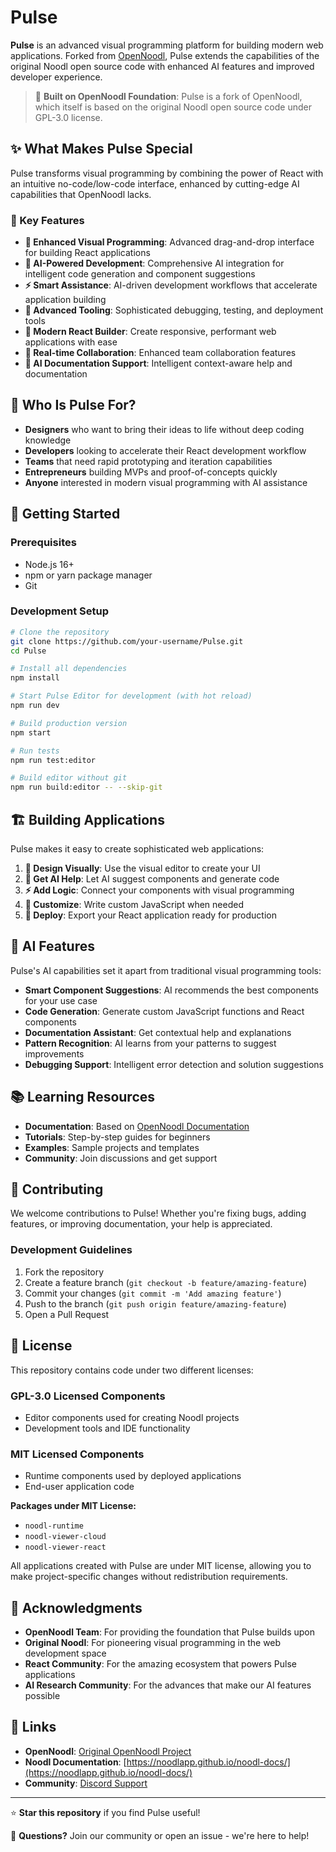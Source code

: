 # Pulse

**Pulse** is an advanced visual programming platform for building modern web applications. Forked from [OpenNoodl](https://github.com/The-Low-Code-Foundation/OpenNoodl), Pulse extends the capabilities of the original Noodl open source code with enhanced AI features and improved developer experience.

> 🌟 **Built on OpenNoodl Foundation**: Pulse is a fork of OpenNoodl, which itself is based on the original Noodl open source code under GPL-3.0 license.

## ✨ What Makes Pulse Special

Pulse transforms visual programming by combining the power of React with an intuitive no-code/low-code interface, enhanced by cutting-edge AI capabilities that OpenNoodl lacks.

### 🚀 Key Features

- **🎨 Enhanced Visual Programming**: Advanced drag-and-drop interface for building React applications
- **🤖 AI-Powered Development**: Comprehensive AI integration for intelligent code generation and component suggestions
- **⚡ Smart Assistance**: AI-driven development workflows that accelerate application building
- **🔧 Advanced Tooling**: Sophisticated debugging, testing, and deployment tools
- **📱 Modern React Builder**: Create responsive, performant web applications with ease
- **🔄 Real-time Collaboration**: Enhanced team collaboration features
- **📖 AI Documentation Support**: Intelligent context-aware help and documentation

## 🎯 Who Is Pulse For?

- **Designers** who want to bring their ideas to life without deep coding knowledge
- **Developers** looking to accelerate their React development workflow
- **Teams** that need rapid prototyping and iteration capabilities
- **Entrepreneurs** building MVPs and proof-of-concepts quickly
- **Anyone** interested in modern visual programming with AI assistance

## 🚀 Getting Started

### Prerequisites

- Node.js 16+ 
- npm or yarn package manager
- Git

### Development Setup

```bash
# Clone the repository
git clone https://github.com/your-username/Pulse.git
cd Pulse

# Install all dependencies
npm install

# Start Pulse Editor for development (with hot reload)
npm run dev

# Build production version
npm start

# Run tests
npm run test:editor

# Build editor without git
npm run build:editor -- --skip-git
```

## 🏗️ Building Applications

Pulse makes it easy to create sophisticated web applications:

1. **🎨 Design Visually**: Use the visual editor to create your UI
2. **🤖 Get AI Help**: Let AI suggest components and generate code
3. **⚡ Add Logic**: Connect your components with visual programming
4. **🔧 Customize**: Write custom JavaScript when needed
5. **🚀 Deploy**: Export your React application ready for production

## 🤖 AI Features

Pulse's AI capabilities set it apart from traditional visual programming tools:

- **Smart Component Suggestions**: AI recommends the best components for your use case
- **Code Generation**: Generate custom JavaScript functions and React components
- **Documentation Assistant**: Get contextual help and explanations
- **Pattern Recognition**: AI learns from your patterns to suggest improvements
- **Debugging Support**: Intelligent error detection and solution suggestions

## 📚 Learning Resources

- **Documentation**: Based on [OpenNoodl Documentation](https://noodlapp.github.io/noodl-docs/)
- **Tutorials**: Step-by-step guides for beginners
- **Examples**: Sample projects and templates
- **Community**: Join discussions and get support

## 🤝 Contributing

We welcome contributions to Pulse! Whether you're fixing bugs, adding features, or improving documentation, your help is appreciated.

### Development Guidelines

1. Fork the repository
2. Create a feature branch (`git checkout -b feature/amazing-feature`)
3. Commit your changes (`git commit -m 'Add amazing feature'`)
4. Push to the branch (`git push origin feature/amazing-feature`)
5. Open a Pull Request

## 📄 License

This repository contains code under two different licenses:

### GPL-3.0 Licensed Components
- Editor components used for creating Noodl projects
- Development tools and IDE functionality

### MIT Licensed Components  
- Runtime components used by deployed applications
- End-user application code

**Packages under MIT License:**
- `noodl-runtime`
- `noodl-viewer-cloud` 
- `noodl-viewer-react`

All applications created with Pulse are under MIT license, allowing you to make project-specific changes without redistribution requirements.

## 🙏 Acknowledgments

- **OpenNoodl Team**: For providing the foundation that Pulse builds upon
- **Original Noodl**: For pioneering visual programming in the web development space
- **React Community**: For the amazing ecosystem that powers Pulse applications
- **AI Research Community**: For the advances that make our AI features possible

## 🔗 Links

- **OpenNoodl**: [Original OpenNoodl Project](https://github.com/The-Low-Code-Foundation/OpenNoodl)
- **Noodl Documentation**: [https://noodlapp.github.io/noodl-docs/](https://noodlapp.github.io/noodl-docs/)
- **Community**: [Discord Support](https://www.noodl.net/community)

---

⭐ **Star this repository** if you find Pulse useful!

💬 **Questions?** Join our community or open an issue - we're here to help!
